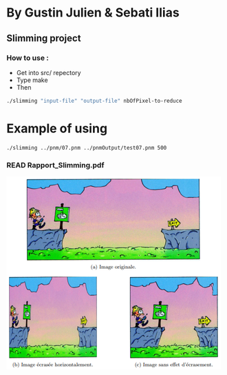 # By Gustin Julien & Sebati Ilias
## Slimming project

### How to use :
* Get into src/ repectory
* Type make
* Then
```sh
./slimming "input-file" "output-file" nbOfPixel-to-reduce
```

# Example of using

```sh
./slimming ../pnm/07.pnm ../pnmOutput/test07.pnm 500
```
### READ Rapport_Slimming.pdf

![plot](./slimming.png?raw=true)
